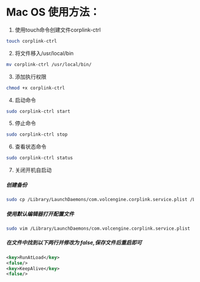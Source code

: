 # Mac OS 使用方法：
1. 使用touch命令创建文件corplink-ctrl
```bash
touch corplink-ctrl
```
2. 将文件移入/usr/local/bin
```bash
mv corplink-ctrl /usr/local/bin/
```
3. 添加执行权限
```bash
chmod +x corplink-ctrl
```
4. 启动命令
```bash
sudo corplink-ctrl start
```
5. 停止命令
```bash
sudo corplink-ctrl stop
```
6. 查看状态命令
```bash
sudo corplink-ctrl status
```
7. 关闭开机自启动
##### 创建备份
```bash
sudo cp /Library/LaunchDaemons/com.volcengine.corplink.service.plist /Library/LaunchDaemons/com.volcengine.corplink.service.plist.bak
```
##### 使用默认编辑器打开配置文件
```bash
sudo vim /Library/LaunchDaemons/com.volcengine.corplink.service.plist
```

##### 在文件中找到以下两行并修改为 false,保存文件后重启即可
```xml
<key>RunAtLoad</key>
<false/>
<key>KeepAlive</key>
<false/>
```
